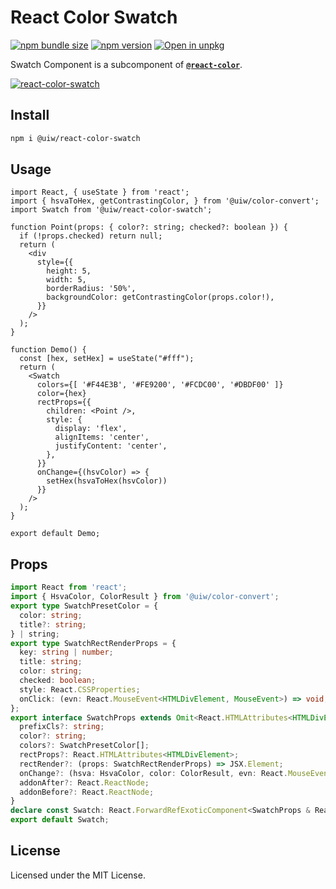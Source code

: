 React Color Swatch
===

[![npm bundle size](https://img.shields.io/bundlephobia/minzip/@uiw/react-color-swatch)](https://bundlephobia.com/package/@uiw/react-color-swatch) [![npm version](https://img.shields.io/npm/v/@uiw/react-color-swatch.svg)](https://www.npmjs.com/package/@uiw/react-color-swatch) [![Open in unpkg](https://img.shields.io/badge/Open%20in-unpkg-blue)](https://uiwjs.github.io/npm-unpkg/#/pkg/@uiw/react-color-swatch/file/README.md)

Swatch Component is a subcomponent of [**`@react-color`**](https://uiwjs.github.io/react-color).

<!--rehype:ignore:start-->
[![react-color-swatch](https://user-images.githubusercontent.com/1680273/125950289-f965e6c2-c21f-4b5c-a05c-a27aa07e738f.png)](https://uiwjs.github.io/react-color/#/swatch)
<!--rehype:ignore:end-->

## Install

```bash
npm i @uiw/react-color-swatch
```

## Usage

```tsx mdx:preview
import React, { useState } from 'react';
import { hsvaToHex, getContrastingColor, } from '@uiw/color-convert';
import Swatch from '@uiw/react-color-swatch';

function Point(props: { color?: string; checked?: boolean }) {
  if (!props.checked) return null;
  return (
    <div
      style={{
        height: 5,
        width: 5,
        borderRadius: '50%',
        backgroundColor: getContrastingColor(props.color!),
      }}
    />
  );
}

function Demo() {
  const [hex, setHex] = useState("#fff");
  return (
    <Swatch
      colors={[ '#F44E3B', '#FE9200', '#FCDC00', '#DBDF00' ]}
      color={hex}
      rectProps={{
        children: <Point />,
        style: {
          display: 'flex',
          alignItems: 'center',
          justifyContent: 'center',
        },
      }}
      onChange={(hsvColor) => {
        setHex(hsvaToHex(hsvColor))
      }}
    />
  );
}

export default Demo;
```

## Props

```ts
import React from 'react';
import { HsvaColor, ColorResult } from '@uiw/color-convert';
export type SwatchPresetColor = {
  color: string;
  title?: string;
} | string;
export type SwatchRectRenderProps = {
  key: string | number;
  title: string;
  color: string;
  checked: boolean;
  style: React.CSSProperties;
  onClick: (evn: React.MouseEvent<HTMLDivElement, MouseEvent>) => void;
};
export interface SwatchProps extends Omit<React.HTMLAttributes<HTMLDivElement>, 'onChange' | 'color'> {
  prefixCls?: string;
  color?: string;
  colors?: SwatchPresetColor[];
  rectProps?: React.HTMLAttributes<HTMLDivElement>;
  rectRender?: (props: SwatchRectRenderProps) => JSX.Element;
  onChange?: (hsva: HsvaColor, color: ColorResult, evn: React.MouseEvent<HTMLDivElement, MouseEvent>) => void;
  addonAfter?: React.ReactNode;
  addonBefore?: React.ReactNode;
}
declare const Swatch: React.ForwardRefExoticComponent<SwatchProps & React.RefAttributes<HTMLDivElement>>;
export default Swatch;
```

<!--footer-dividing-->

## License

Licensed under the MIT License.
